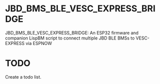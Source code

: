# JBD_BMS_BLE_VESC_EXPRESS_BRIDGE
JBD_BMS_BLE_VESC_EXPRESS_BRIDGE: An ESP32 firmware and companion LispBM script to connect multiple JBD BLE BMSs to VESC-EXPRESS via ESPNOW
# TODO
  Create a todo list.
